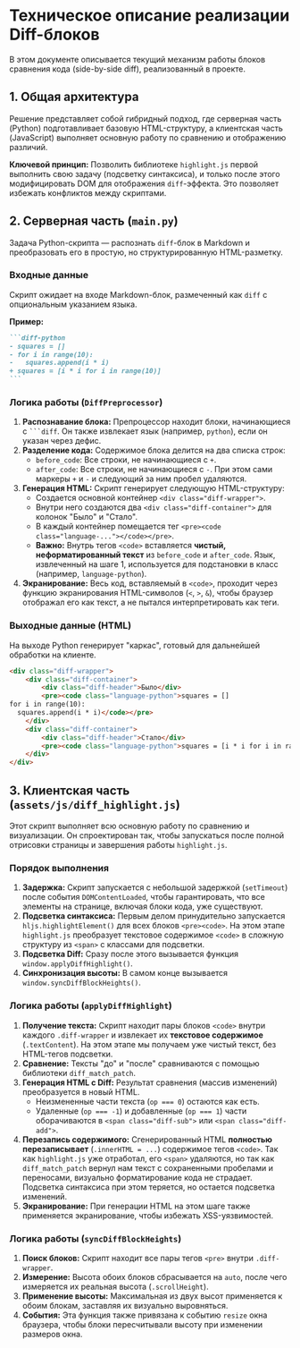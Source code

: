 # Техническое описание реализации Diff-блоков

В этом документе описывается текущий механизм работы блоков сравнения кода (side-by-side diff), реализованный в проекте.

## 1. Общая архитектура

Решение представляет собой гибридный подход, где серверная часть (Python) подготавливает базовую HTML-структуру, а клиентская часть (JavaScript) выполняет основную работу по сравнению и отображению различий.

**Ключевой принцип:** Позволить библиотеке `highlight.js` первой выполнить свою задачу (подсветку синтаксиса), и только после этого модифицировать DOM для отображения `diff`-эффекта. Это позволяет избежать конфликтов между скриптами.

## 2. Серверная часть (`main.py`)

Задача Python-скрипта — распознать `diff`-блок в Markdown и преобразовать его в простую, но структурированную HTML-разметку.

### Входные данные

Скрипт ожидает на входе Markdown-блок, размеченный как `diff` с опциональным указанием языка.

**Пример:**
````markdown
```diff-python
- squares = []
- for i in range(10):
-   squares.append(i * i)
+ squares = [i * i for i in range(10)]
```
````

### Логика работы (`DiffPreprocessor`)

1.  **Распознавание блока:** Препроцессор находит блоки, начинающиеся с ` ```diff `. Он также извлекает язык (например, `python`), если он указан через дефис.
2.  **Разделение кода:** Содержимое блока делится на два списка строк:
    *   `before_code`: Все строки, не начинающиеся с `+`.
    *   `after_code`: Все строки, не начинающиеся с `-`.
    При этом сами маркеры `+` и `-` и следующий за ним пробел удаляются.
3.  **Генерация HTML:** Скрипт генерирует следующую HTML-структуру:
    *   Создается основной контейнер `<div class="diff-wrapper">`.
    *   Внутри него создаются два `<div class="diff-container">` для колонок "Было" и "Стало".
    *   В каждый контейнер помещается тег `<pre><code class="language-..."></code></pre>`.
    *   **Важно:** Внутрь тегов `<code>` вставляется **чистый, неформатированный текст** из `before_code` и `after_code`. Язык, извлеченный на шаге 1, используется для подстановки в класс (например, `language-python`).
4.  **Экранирование:** Весь код, вставляемый в `<code>`, проходит через функцию экранирования HTML-символов (`<`, `>`, `&`), чтобы браузер отображал его как текст, а не пытался интерпретировать как теги.

### Выходные данные (HTML)

На выходе Python генерирует "каркас", готовый для дальнейшей обработки на клиенте.

```html
<div class="diff-wrapper">
    <div class="diff-container">
        <div class="diff-header">Было</div>
        <pre><code class="language-python">squares = []
for i in range(10):
  squares.append(i * i)</code></pre>
    </div>
    <div class="diff-container">
        <div class="diff-header">Стало</div>
        <pre><code class="language-python">squares = [i * i for i in range(10)]</code></pre>
    </div>
</div>
```

## 3. Клиентская часть (`assets/js/diff_highlight.js`)

Этот скрипт выполняет всю основную работу по сравнению и визуализации. Он спроектирован так, чтобы запускаться после полной отрисовки страницы и завершения работы `highlight.js`.

### Порядок выполнения

1.  **Задержка:** Скрипт запускается с небольшой задержкой (`setTimeout`) после события `DOMContentLoaded`, чтобы гарантировать, что все элементы на странице, включая блоки кода, уже существуют.
2.  **Подсветка синтаксиса:** Первым делом принудительно запускается `hljs.highlightElement()` для всех блоков `<pre><code>`. На этом этапе `highlight.js` преобразует текстовое содержимое `<code>` в сложную структуру из `<span>` с классами для подсветки.
3.  **Подсветка Diff:** Сразу после этого вызывается функция `window.applyDiffHighlight()`.
4.  **Синхронизация высоты:** В самом конце вызывается `window.syncDiffBlockHeights()`.

### Логика работы (`applyDiffHighlight`)

1.  **Получение текста:** Скрипт находит пары блоков `<code>` внутри каждого `.diff-wrapper` и извлекает их **текстовое содержимое** (`.textContent`). На этом этапе мы получаем уже чистый текст, без HTML-тегов подсветки.
2.  **Сравнение:** Тексты "до" и "после" сравниваются с помощью библиотеки `diff_match_patch`.
3.  **Генерация HTML с Diff:** Результат сравнения (массив изменений) преобразуется в новый HTML.
    *   Неизмененные части текста (`op === 0`) остаются как есть.
    *   Удаленные (`op === -1`) и добавленные (`op === 1`) части оборачиваются в `<span class="diff-sub">` или `<span class="diff-add">`.
4.  **Перезапись содержимого:** Сгенерированный HTML **полностью перезаписывает** (`.innerHTML = ...`) содержимое тегов `<code>`. Так как `highlight.js` уже отработал, его `<span>` удаляются, но так как `diff_match_patch` вернул нам текст с сохраненными пробелами и переносами, визуально форматирование кода не страдает. Подсветка синтаксиса при этом теряется, но остается подсветка изменений.
5.  **Экранирование:** При генерации HTML на этом шаге также применяется экранирование, чтобы избежать XSS-уязвимостей.

### Логика работы (`syncDiffBlockHeights`)

1.  **Поиск блоков:** Скрипт находит все пары тегов `<pre>` внутри `.diff-wrapper`.
2.  **Измерение:** Высота обоих блоков сбрасывается на `auto`, после чего измеряется их реальная высота (`.scrollHeight`).
3.  **Применение высоты:** Максимальная из двух высот применяется к обоим блокам, заставляя их визуально выровняться.
4.  **События:** Эта функция также привязана к событию `resize` окна браузера, чтобы блоки пересчитывали высоту при изменении размеров окна.
